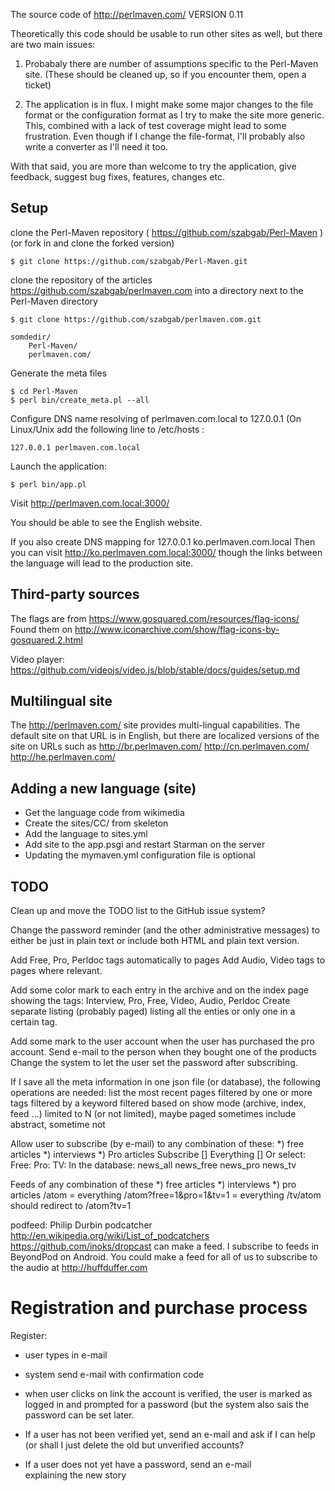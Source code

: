 The source code of http://perlmaven.com/
VERSION 0.11

Theoretically this code should be usable to run other sites
as well, but there are two main issues:

1) Probabaly there are number of assumptions specific to the Perl-Maven site.
   (These should be cleaned up, so if you encounter them, open a ticket)

2) The application is in flux. I might make some major changes to the file format
   or the configuration format as I try to make the site more generic. This,
   combined with a lack of test coverage might lead to some frustration.
   Even though if I change the file-format, I'll probably also write a converter
   as I'll need it too.

With that said, you are more than welcome to try the application, give feedback,
suggest bug fixes, features, changes etc.

Setup
----------

clone the Perl-Maven repository ( https://github.com/szabgab/Perl-Maven )
(or fork in and clone the forked version)

```$ git clone https://github.com/szabgab/Perl-Maven.git```

clone the repository of the articles https://github.com/szabgab/perlmaven.com
into a directory next to the Perl-Maven directory

```$ git clone https://github.com/szabgab/perlmaven.com.git```


    somdedir/
        Perl-Maven/
        perlmaven.com/

Generate the meta files

    $ cd Perl-Maven
    $ perl bin/create_meta.pl --all

Configure DNS name resolving of perlmaven.com.local to 127.0.0.1
(On Linux/Unix add the following line to /etc/hosts :

    127.0.0.1 perlmaven.com.local


Launch the application:

    $ perl bin/app.pl

Visit  http://perlmaven.com.local:3000/

You should be able to see the English website.

If you also create DNS mapping for 
127.0.0.1 ko.perlmaven.com.local
Then you can visit http://ko.perlmaven.com.local:3000/
though the links between the language will lead to the production site.



Third-party sources
------------------------

The flags are from  https://www.gosquared.com/resources/flag-icons/
Found them on http://www.iconarchive.com/show/flag-icons-by-gosquared.2.html

Video player:
https://github.com/videojs/video.js/blob/stable/docs/guides/setup.md


Multilingual site
-----------------
The http://perlmaven.com/ site provides multi-lingual capabilities.
The default site on that URL is in English, but there are localized versions
of the site on URLs such as http://br.perlmaven.com/ http://cn.perlmaven.com/
http://he.perlmaven.com/


Adding a new language (site)
-----------------------------
* Get the language code from wikimedia
* Create the sites/CC/ from skeleton
* Add the language to sites.yml
* Add site to the  app.psgi and restart Starman on the server
* Updating the mymaven.yml configuration file is optional



TODO
-------
Clean up and move the TODO list to the GitHub issue system?

Change the password reminder (and the other administrative messages)
to either be just in plain text or include both HTML and plain text version.

Add Free, Pro, Perldoc tags automatically to pages
Add Audio, Video tags to pages where relevant.

Add some color mark to each entry in the archive and on the index page
  showing the tags:
      Interview, Pro, Free, Video, Audio, Perldoc
Create separate listing (probably paged) listing all the enties or only
one in a certain tag.

Add some mark to the user account when the user has purchased the pro account.
Send e-mail to the person when they bought one of the products
Change the system to let the user set the password after subscribing.

If I save all the meta information in one json file (or database), the following
operations are needed:
  list the most recent pages
     filtered by one or more tags
     filtered by a keyword
     filtered based on show mode (archive, index, feed ...)
     limited to N (or not limited), maybe paged
     sometimes include abstract, sometime not

Allow user to subscribe (by e-mail) to any combination of these:
  *) free articles
  *) interviews
  *) Pro articles
  Subscribe []
  Everything []
  Or select:
    Free:
    Pro:
    TV:
  In the database:
  news_all
  news_free
  news_pro
  news_tv


Feeds of any combination of these
  *) free articles
  *) interviews
  *) pro articles
  /atom  = everything
  /atom?free=1&pro=1&tv=1  = everything
  /tv/atom should redirect to /atom?tv=1


podfeed:
Philip Durbin
podcatcher http://en.wikipedia.org/wiki/List_of_podcatchers
https://github.com/inoks/dropcast can make a feed. I subscribe to feeds in BeyondPod on Android.
You could make a feed for all of us to subscribe to the audio at http://huffduffer.com

Registration and purchase process
=================================

Register:
  - user types in e-mail
  - system send e-mail with confirmation code
  - when user clicks on link the account is verified,
    the user is marked as logged in and prompted for a password
      (but the system also sais the password can be set later.

  - If a user has not been verified yet, send an e-mail and ask
    if I can help (or shall I just delete the old but unverified
    accounts?
  - If a user does not yet have a password, send an e-mail   
    explaining the new story

